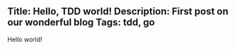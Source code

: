 Title: Hello, TDD world!
Description: First post on our wonderful blog
Tags: tdd, go
---
Hello world!